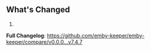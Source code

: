 ## What's Changed

1.

**Full Changelog**: https://github.com/emby-keeper/emby-keeper/compare/v0.0.0...v7.4.7
